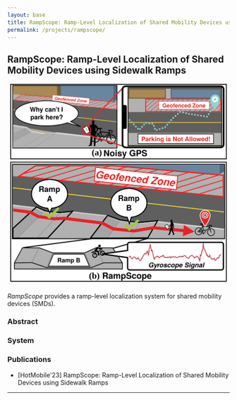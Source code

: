 ```yaml
---
layout: base
title: RampScope: Ramp-Level Localization of Shared Mobility Devices using Sidewalk Ramps
permalink: /projects/rampscope/
---
```


## RampScope: Ramp-Level Localization of Shared Mobility Devices using Sidewalk Ramps


<div style="text-align: center; margin-bottom: 20px;">
    <img src="../../images/rampscope/intro.svg" alt="RampScope" style="width: 600px;">
</div>

*RampScope* provides a ramp-level localization system for shared mobility devices (SMDs). 

### Abstract

### System

### Publications

- [HotMobile'23] RampScope: Ramp-Level Localization of Shared Mobility Devices using Sidewalk Ramps

<hr>

